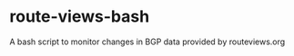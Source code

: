 route-views-bash
================

A bash script to monitor changes in BGP data provided by routeviews.org
